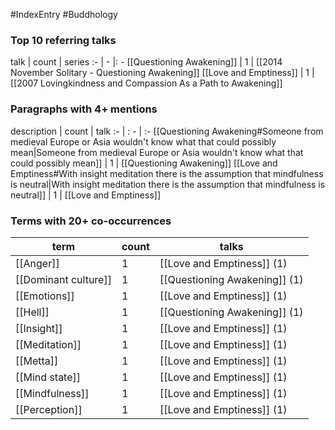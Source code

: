 #IndexEntry #Buddhology

### Top 10 referring talks
talk | count | series
:- | - |: -
[[Questioning Awakening]] | 1 | [[2014 November Solitary - Questioning Awakening]]
[[Love and Emptiness]] | 1 | [[2007 Lovingkindness and Compassion As a Path to Awakening]]

### Paragraphs with 4+ mentions
description | count | talk
:- | : - | :-
[[Questioning Awakening#Someone from medieval Europe or Asia wouldn't know what that could possibly mean\|Someone from medieval Europe or Asia wouldn't know what that could possibly mean]] | 1 | [[Questioning Awakening]]
[[Love and Emptiness#With insight meditation there is the assumption that mindfulness is neutral\|With insight meditation there is the assumption that mindfulness is neutral]] | 1 | [[Love and Emptiness]]

### Terms with 20+ co-occurrences
term | count | talks
-|-|-
[[Anger]] | 1 | <span class="counts">[[Love and Emptiness]] (1)</span> 
[[Dominant culture]] | 1 | <span class="counts">[[Questioning Awakening]] (1)</span> 
[[Emotions]] | 1 | <span class="counts">[[Love and Emptiness]] (1)</span> 
[[Hell]] | 1 | <span class="counts">[[Questioning Awakening]] (1)</span> 
[[Insight]] | 1 | <span class="counts">[[Love and Emptiness]] (1)</span> 
[[Meditation]] | 1 | <span class="counts">[[Love and Emptiness]] (1)</span> 
[[Metta]] | 1 | <span class="counts">[[Love and Emptiness]] (1)</span> 
[[Mind state]] | 1 | <span class="counts">[[Love and Emptiness]] (1)</span> 
[[Mindfulness]] | 1 | <span class="counts">[[Love and Emptiness]] (1)</span> 
[[Perception]] | 1 | <span class="counts">[[Love and Emptiness]] (1)</span> 

